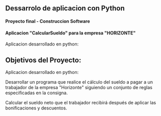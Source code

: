 <div class="text-center justify-center align-center">
    <div>
        <h2 class="font-bold">Dessarrolo de aplicacion con Python</h5>
        <h4>Proyecto final - Construccion Software</p>
        <h4>Aplicacion "CalcularSueldo" para la empresa "HORIZONTE"</h4>
        <p>Aplicacion desarrollado en python:</p>
    </div>   
</div>

<div class="text-center justify-center align-center">
    <div>
        <h2 class="font-bold font-green">Objetivos del Proyecto:</h5>
        <p>Aplicacion desarrollado en python:</p>
        <p class="text-[14px] font-medium">Desarrollar un programa que realice el cálculo del sueldo a pagar a un
      trabajador de la empresa "Horizonte" siguiendo un conjunto de reglas especificadas en
      la consigna.</p>
        <p class="text-[14px] font-medium">Calcular el sueldo neto que el trabajador recibirá después de aplicar las
      bonificaciones y descuentos.</p>
    </div>   
</div>
      

